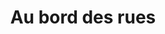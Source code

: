 ---
title: "Au bord des rues"
url: "/projets/au-bord-des-rues"
ordre: 9
mois: "Février 2022"
nbrGroupe: Groupe de 5
type: "Site web"
tags: "DéveloppementWeb, Rédaction, WebDesign"
outils: "Figma, Github, Visual Studio Code, PhpMyAdmin, Trello"

metaDescription: "Le but de l'atelier Blog'art était de créer un blog de A à Z. Nous avons utilisé des langages de programmation tels que PHP et MySQL pour la partie back, puis HTML et SASS pour la partie front. Nous nous sommes organisés pendant 3 semaines pour réaliser un blog fonctionnel et rédiger des articles sur le thème de la solidarité."

description: "J'ai participé à la création du design du site, au développement back-end et à la rédaction des articles."

illustration1: "/assets/images/projets/blogart/blogArt1.png"
illustration2: "/assets/images/projets/blogart/blogArt2.png"
illustration3: "/assets/images/projets/blogart/blogArt3.png"

alt1: Page d'accueil du site Au bord des rues
alt2: 
alt3: 

link: "https://www.behance.net/gallery/138990515/Au-bord-des-rues"
libelle: "Visiter la page behance du projet"

next: /projets/motion-design
nextLibelle: Motion Design
previous: /projets/navette-k7
previousLibelle: Navette K7
---